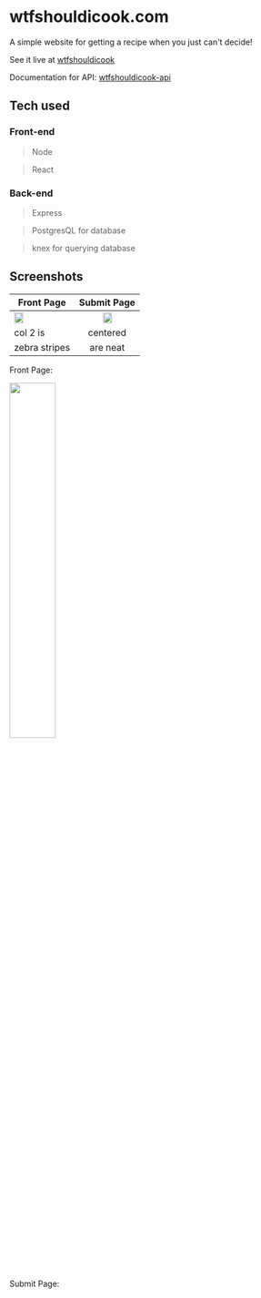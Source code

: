 # wtfshouldicook.com
A simple website for getting a recipe when you just can't decide!

See it live at [wtfshouldicook](https://wtfshouldicook.com)

Documentation for API: [wtfshouldicook-api](https://github.com/reifnotreef/wtfshouldicook-api)

## Tech used
### Front-end
> Node

> React
### Back-end
> Express

> PostgresQL for database

> knex for querying database

## Screenshots
| Front Page    | Submit Page   |
| ------------- |:-------------:|
| <img src="https://github.com/reifnotreef/wtfshouldicook/blob/master/Screenshot_20191130-140411~2.png" width="40%">     | <img src="https://github.com/reifnotreef/wtfshouldicook/blob/master/Screenshot_20191130-140419~2.png" width="40%"> |
| col 2 is      | centered      |
| zebra stripes | are neat      |
Front Page:

<img src="https://github.com/reifnotreef/wtfshouldicook/blob/master/Screenshot_20191130-140411~2.png" width="40%">

Submit Page:


